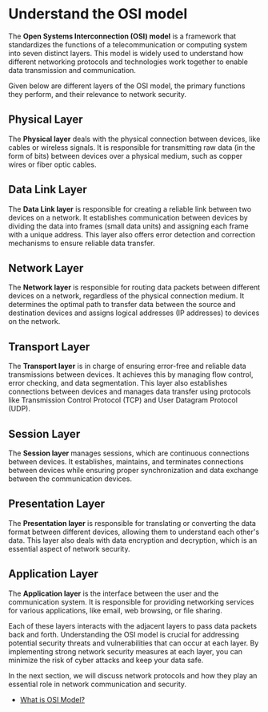 # Understand the OSI model

The **Open Systems Interconnection (OSI) model** is a framework that standardizes the functions of a telecommunication or computing system into seven distinct layers. This model is widely used to understand how different networking protocols and technologies work together to enable data transmission and communication.

Given below are different layers of the OSI model, the primary functions they perform, and their relevance to network security.

## Physical Layer

The **Physical layer** deals with the physical connection between devices, like cables or wireless signals. It is responsible for transmitting raw data (in the form of bits) between devices over a physical medium, such as copper wires or fiber optic cables.

## Data Link Layer

The **Data Link layer** is responsible for creating a reliable link between two devices on a network. It establishes communication between devices by dividing the data into frames (small data units) and assigning each frame with a unique address. This layer also offers error detection and correction mechanisms to ensure reliable data transfer.

## Network Layer

The **Network layer** is responsible for routing data packets between different devices on a network, regardless of the physical connection medium. It determines the optimal path to transfer data between the source and destination devices and assigns logical addresses (IP addresses) to devices on the network.

## Transport Layer

The **Transport layer** is in charge of ensuring error-free and reliable data transmissions between devices. It achieves this by managing flow control, error checking, and data segmentation. This layer also establishes connections between devices and manages data transfer using protocols like Transmission Control Protocol (TCP) and User Datagram Protocol (UDP).

## Session Layer

The **Session layer** manages sessions, which are continuous connections between devices. It establishes, maintains, and terminates connections between devices while ensuring proper synchronization and data exchange between the communication devices.

## Presentation Layer

The **Presentation layer** is responsible for translating or converting the data format between different devices, allowing them to understand each other's data. This layer also deals with data encryption and decryption, which is an essential aspect of network security.

## Application Layer

The **Application layer** is the interface between the user and the communication system. It is responsible for providing networking services for various applications, like email, web browsing, or file sharing.

Each of these layers interacts with the adjacent layers to pass data packets back and forth. Understanding the OSI model is crucial for addressing potential security threats and vulnerabilities that can occur at each layer. By implementing strong network security measures at each layer, you can minimize the risk of cyber attacks and keep your data safe.

In the next section, we will discuss network protocols and how they play an essential role in network communication and security.

- [What is OSI Model?](https://www.youtube.com/watch?v=Ilk7UXzV_Qc&ab_channel=RealPars)
